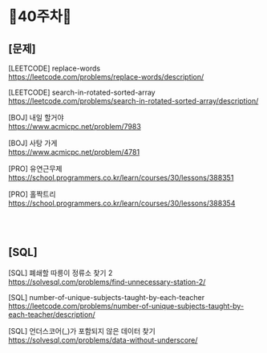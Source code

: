 # 📌40주차📌
## [문제]
[LEETCODE] replace-words</br>
https://leetcode.com/problems/replace-words/description/

[LEETCODE] search-in-rotated-sorted-array</br>
https://leetcode.com/problems/search-in-rotated-sorted-array/description/

[BOJ] 내일 할거야</br>
https://www.acmicpc.net/problem/7983

[BOJ] 사탕 가게</br>
https://www.acmicpc.net/problem/4781

[PRO]  유연근무제</br>
https://school.programmers.co.kr/learn/courses/30/lessons/388351

[PRO]  홀짝트리</br>
https://school.programmers.co.kr/learn/courses/30/lessons/388354

</br></br>

## [SQL]
[SQL] 폐쇄할 따릉이 정류소 찾기 2</br>
https://solvesql.com/problems/find-unnecessary-station-2/

[SQL] number-of-unique-subjects-taught-by-each-teacher</br>
https://leetcode.com/problems/number-of-unique-subjects-taught-by-each-teacher/description/

[SQL]  언더스코어(_)가 포함되지 않은 데이터 찾기</br>
https://solvesql.com/problems/data-without-underscore/